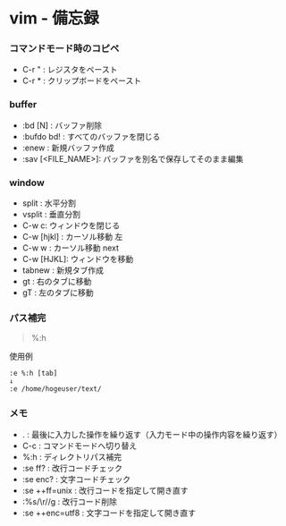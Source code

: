 # vim - 備忘録


### コマンドモード時のコピペ

* C-r " : レジスタをペースト
* C-r * : クリップボードをペースト


### buffer

* :bd [N] : バッファ削除
* :bufdo bd! : すべてのバッファを閉じる
* :enew : 新規バッファ作成
* :sav \[\<FILE_NAME\>\]: バッファを別名で保存してそのまま編集

### window

* split : 水平分割
* vsplit : 垂直分割
* C-w c: ウィンドウを閉じる
* C-w [hjkl] : カーソル移動 左
* C-w w : カーソル移動 next
* C-w [HJKL]: ウィンドウを移動
* tabnew : 新規タブ作成
* gt : 右のタブに移動
* gT : 左のタブに移動

### パス補完

> %:h

使用例

```
:e %:h [tab]
↓
:e /home/hogeuser/text/
```
### メモ

* . : 最後に入力した操作を繰り返す（入力モード中の操作内容を繰り返す）
* C-c : コマンドモードへ切り替え
* %:h : ディレクトリパス補完
* :se ff? : 改行コードチェック
* :se enc? : 文字コードチェック
* :se ++ff=unix : 改行コードを指定して開き直す
* :%s/\r//g : 改行コード削除
* :se ++enc=utf8 : 文字コードを指定して開き直す

